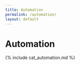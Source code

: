 ```yaml
---
title: Automation
permalink: /automation/
layout: default
---
```


# Automation

{% include cat_automation.md %}
